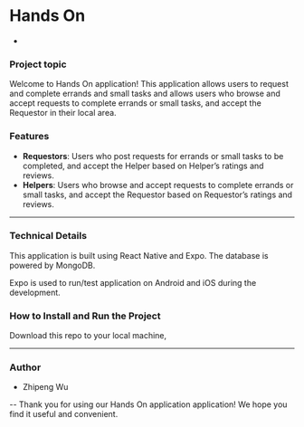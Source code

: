 # Hands On

-
### Project topic

Welcome to Hands On application! This application allows users to request and complete errands and small tasks  and allows users who browse and accept requests to complete errands or small tasks, and accept the Requestor in their local area.

### Features

* **Requestors**: 
Users who post requests for errands or small tasks to be completed, and accept the Helper based on Helper’s ratings and reviews.
* **Helpers**: Users who browse and accept requests to complete errands or small tasks, and accept the Requestor based on Requestor’s ratings and reviews.

---

### Technical Details

This application is built using React Native and Expo. The database is powered by MongoDB.

Expo is used to run/test application on Android and iOS during the development. 


### How to Install and Run the Project

Download this repo to your local machine, 

---



### Author
* Zhipeng Wu

--
Thank you for using our Hands On application application! We hope you find it useful and convenient.